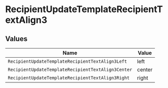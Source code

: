 # RecipientUpdateTemplateRecipientTextAlign3


## Values

| Name                                               | Value                                              |
| -------------------------------------------------- | -------------------------------------------------- |
| `RecipientUpdateTemplateRecipientTextAlign3Left`   | left                                               |
| `RecipientUpdateTemplateRecipientTextAlign3Center` | center                                             |
| `RecipientUpdateTemplateRecipientTextAlign3Right`  | right                                              |